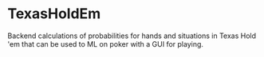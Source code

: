# TexasHoldEm
Backend calculations of probabilities for hands and situations in Texas Hold 'em that can be used to ML on poker with a GUI for playing.
